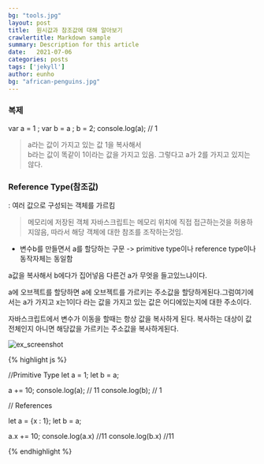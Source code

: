 ```yaml
---
bg: "tools.jpg"
layout: post
title:  원시값과 참조값에 대해 알아보기
crawlertitle: Markdown sample
summary: Description for this article
date:   2021-07-06
categories: posts
tags: ['jekyll']
author: eunho
bg: "african-penguins.jpg"
---
```


### 복제

var a = 1 ;
var b = a ;
b = 2;
console.log(a); // 1

> a라는 값이 가지고 있는 값 1을 복사해서 <br>
b라는 값이 똑같이 1이라는 값을 가지고 있음.
그렇다고 a가 2를 가지고 있지는 않다.

### Reference Type(참조값)

: 여러 값으로 구성되는 객체를 가르킴
> 메모리에 저장된 객체 
  자바스크립트는 메모리 위치에 직접 접근하는것을 허용하지않음, 따라서 해당 객체에 대한 참조를 조작하는것임.

* 변수b를 만들면서 a를 할당하는 구문 -> primitive type이나 reference type이나 동작자체는 동일함

a값을 복사해서 b에다가 집어넣음 
다른건 a가 무엇을 들고있느냐이다.

a에 오브젝트를 할당하면 a에 오브젝트를 가르키는 주소값을 할당하게된다.그럼여기에서는 a가 가지고 x는1이다 라는 값을 가지고 있는 값은 어디에있는지에 대한 주소이다.

자바스크립트에서 변수가 이동을 할때는 항상 값을 복사하게 된다. 
복사하는 대상이 값 전체인지 아니면 해당값을 가르키는 주소값을 복사하게된다.

![ex_screenshot](/assets/images/참조.JPG)


{% highlight js %}

//Primitive Type
let a = 1;
let b = a;

a += 10;
console.log(a); // 11
console.log(b); // 1

// References

let a = {x : 1};
let b = a;

a.x += 10;
console.log(a.x) //11
console.log(b.x) //11

{% endhighlight %}

